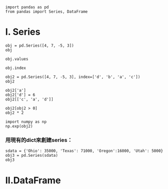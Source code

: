 #
```
import pandas as pd
from pandas import Series, DataFrame
```
# I. Series

```
obj = pd.Series([4, 7, -5, 3])
obj
```

```
obj.values
```

```
obj.index 
```

```
obj2 = pd.Series([4, 7, -5, 3], index=['d', 'b', 'a', 'c'])
obj2
```

```
obj2['a']
obj2['d'] = 6
obj2[['c', 'a', 'd']]
```
```
obj2[obj2 > 0]
obj2 * 2

```
```
import numpy as np
np.exp(obj2)
```

### 用現有的dict來創建series：
```
sdata = {'Ohio': 35000, 'Texas': 71000, 'Oregon':16000, 'Utah': 5000}
obj3 = pd.Series(sdata)
obj3

```
# II.DataFrame



```

```
```

```
```

```
```

```
```

```
```

```
